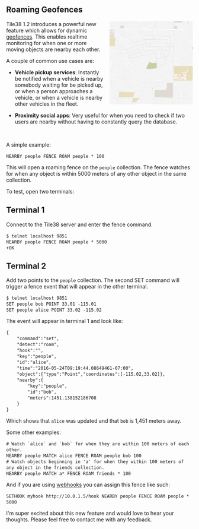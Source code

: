 <!--
layout:  index.html
title:   Roaming Geofences - Tile38
class:   topic
-->

Roaming Geofences
---

<img src="/assets/img/roaming.gif" width="225" height="225" border="0" alt="Roaming Geofence animation" align="right" style="margin-left: 10px" class="side-img">

Tile38 1.2 introduces a powerful new feature which allows for dynamic [geofences](/topics/geofencing). This enables realtime monitoring for when one or more moving objects are nearby each other.

A couple of common use cases are:
  
  - **Vehicle pickup services**: Instantly be notified when a vehicle is nearby somebody waiting for be picked up, or when a person approaches a vehicle, or when a vehicle is nearby other vehicles in the fleet.

  - **Proximity social apps**: Very useful for when you need to check if two users are nearby without having to constantly query the database.


<br clear="all">

A simple example:

```tile38
NEARBY people FENCE ROAM people * 100
```

This will open a roaming fence on the `people` collection. The fence watches for when any object is within 5000 meters of any other object in the same collection.

To test, open two terminals:

## Terminal 1
Connect to the Tile38 server and enter the fence command. 

```tile38-cli
$ telnet localhost 9851
NEARBY people FENCE ROAM people * 5000
+OK
```
## Terminal 2
Add two points to the `people` collection. The second SET command will trigger a fence event that will appear in the other terminal.

```tile38-cli
$ telnet localhost 9851
SET people bob POINT 33.01 -115.01
SET people alice POINT 33.02 -115.02
```

The event will appear in terminal 1 and look like:

```tile38-json
{
    "command":"set", 
    "detect":"roam", 
    "hook":"",
    "key":"people", 
    "id":"alice",
    "time":"2016-05-24T09:19:44.08649461-07:00",
    "object":{"type":"Point","coordinates":[-115.02,33.02]},
    "nearby":{
        "key":"people",
        "id":"bob",
        "meters":1451.138152186708
    }
}
```

Which shows that `alice` was updated and that `bob` is 1,451 meters away.

Some other examples:

```tile38-cli
# Watch `alice` and `bob` for when they are within 100 meters of each other.
NEARBY people MATCH alice FENCE ROAM people bob 100
# Watch objects beginning in 'a' for when they within 100 meters of any object in the friends collection.
NEARBY people MATCH a* FENCE ROAM friends * 100
```

And if you are using [webhooks](/commands/sethook) you can assign this fence like such:

```tile38-cli
SETHOOK myhook http://10.0.1.5/hook NEARBY people FENCE ROAM people * 5000
```


I'm super excited about this new feature and would love to hear your thoughts. Please feel free to contact me with any feedback.

